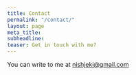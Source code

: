 ```yaml
---
title: Contact
permalink: "/contact/"
layout: page
meta_title: 
subheadline: 
teaser: Get in touch with me?
---
```


You can write to me at [nishjeki@gmail.com](nishjeki@gmail.com)